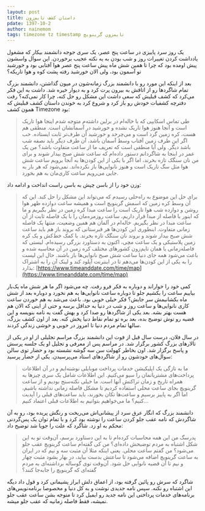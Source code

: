```yaml
---
layout: post
title: داستان کشف تایم‌زون
pdate: 1397-10-2
author: nainemom
tags: timezone tz timestamp تایمزون گرینویچ
---
```


یک روز سرد پاییزی در ساعت پنج عصر، یک سری جوجه دانشمند بیکار که مشغول یادداشت کردن تغییرات روز و شب بودن به یه نکته عجیب برخوردن. این سوال واسشون پیش اومده بود که چرا تا همین شش ماه پیش ساعت پنج عصر هوا آفتابی بود و خورشید تو آسمون بود، ولی الان خورشید رفته پشت کوه و هوا تاریکه؟

بعد از اینکه این مورد رو با دانشمند بزرگ زمانه‌شون در میون گذاشتن، دانشمند بزرگ تمام شاگردها رو از اتاقش به بیرون پرت کرد و به دیوار خیره شد. داشت به این فکر می‌کرد که کشف قبلیش که سعی داشت این مشکل رو حل کنه، چرا کار نمی‌کنه؟ رفت دفترچه کشفیات خودش رو باز کرد و شروع کرد به خوندن داستان کشف قبلیش که همون کشف Timezone بود:

> طی تماس اسکایپی که با خاله‌ام در برلین داشته‌م متوجه شدم اینجا هوا تاریک است و آنجا هنوز هوا تاریک نشده و خورشید در آسمانشان است. منطقی هم هست، کره زمین گرد است و می‌چرخد و خورشید آن طرف‌تر ثابت ایستاده. خب اگر این طرف زمین آفتاب وسط آسمان باشد، آن طرف دیگر باید نصفه شب باشد دیگر. ولی آیا منطقی است که تعریف ما از ساعت متفاوت باشد؟ من یک عمر در اینجا به شاگردانم دستور داده‌ام که ساعت شش صبح بیدار شوند و برای من نان سنگک تازه بخرند، اما اگر با یکی از این کودن‌ها به آنجا برویم ساعت شش هوا مثل سگ تاریک است و هنوز نانوایی‌ها باز نکرده‌اند. نمی‌شود که هر بار به جایی می‌رویم ساعت کاری‌مان به هم بخورد.

وزن خود را از باسن چپش به باسن راست انداخت و ادامه داد:

> برای حل این موضوع به راه‌حلی رسیدم که می‌تواند این مشکل را حل کند. این که آن وسط کره زمین که اسمش گرینویچ است و همیشه ساعت دوازده ظهر هوا روشن و دوازده شب هوا تاریک است را ساعت مبدا کره زمین در نظر بگیریم و ما که اینور با فاصله از مبدا قرار داریم، ساعت روزمره‌مان را با یک فاصله ثابت از آن ساعت مبدا در نظر بگیریم. خاله‌ام در آلمان هم همین وضعیت، منتها یک فاصله زمانی متفاوت. اینطوری این کودن‌ها هر قبرستانی که بروند باز هم باید ساعت شش صبح بیدار شوند و بروند نان سنگک تازه بخرند. با کمک خط‌کش و یک کره زمین پلاستیکی و یک ساعت مچی، اکنون به دستاورد بزرگی رسیده‌ام. لیستی که فاصله‌زمانی یا همان تایم‌زون کشورهای مختلف کره زمین در آن محاسبه شده و باعث می‌شود همه جای دنیا ساعت شش صبح نانوایی‌ها باز باشند. حال این لیست را به یکی از این کودن‌ها می‌دهم تا در اینترنت آپلود کند و لینک آن را به اشتراک بذارد: 
[https://www.timeanddate.com/time/map](https://www.timeanddate.com/time/map)

کمی خود را خواراند و دوباره به فکر فرو رفت. چه می‌شود اگر ما هر شش ماه یک‌بار بیاییم ساعت را بکشیم جلو تا دوباره ساعت نانوایی‌ها به هم نخورد و دوباره بعد از شش ماه بکشانیمش سر جایش؟ فکر خیلی خوبی بود. باعث می‌شد به هم خوردن ساعت کاری نانوایی‌ها و ساعت روز و شب در دنیا به حداقل برسه و حتی از اینی که الان هم هست بهتر بشه. بعد یکی از شاگردها رو صدا کرد و بهش گفت یه نامه بنویسه و این قضیه رو توش توضیح بده، بعد بره تو تمام نقاط دنیا پخش کنه. بعد از اون کشف بزرگ، سالها تمام مردم دنیا تا امروز در خوبی و خوشی زندگی کردند.

در سال فلان، درست سال قبل از فوت این دانشمند بزرگ مراسم تجلیلی از او در یکی از تالارهای بزرگ کشور برگزار شد. در مراسم پس از معرفی و تجلیل او یک جلسه پرسش و پاسخ برگزار شد. اون بخاطر کهولت سن سه گوشه نشسته بود و حضار توی سالن سوال‌های خودشون رو از شاگردهای استاد می‌پرسیدن. یکی از حضار پرسید:

> ما به تازگی یک اپلیکیشن خدمات پرداخت موبایلی نوشته‌ایم و در آن اطلاعات پرداخت‌های مشتریانمان را سیو می‌کنیم. این اطلاعات شامل یک سری چیزها به همراه تاریخ و زمان تراکنش آنها است. ما خیلی نکته‌سنج بودیم و از ساعت گرینویچ بجای ساعت محلی استفاده کردیم تا مشکل فاصله زمانی نداشته باشیم، اما اگر به پاییز برسیم و ساعت‌ها تکان بخورند، باید ساعت‌های قبلی را آپدیت کنیم؟ ما می‌خواهیم بتوانیم به اطلاعات قبلی اعتماد کنیم...

دانشمند بزرگ که انگار عرق سرد از پیشانی‌اش می‌ریخت و رنگش پریده بود، رو به آن شاگردش که نامه عقب جلو کردن ساعت را نوشته بود کرد و با تمام توان یک پس‌گردنی محکم به او زد. شاگرد که علت را جویا شد توضیح داد:

> پدرسگ من این همه محاسبات کرده‌ام تا به این دستاورد برسم، آن‌وقت تو به این شکل اشتباه به مردم توضیحش داده‌ای؟ من کی گفته‌ام ساعت گرینویچ عقب جلو می‌شود؟ من گفتم ساعت محلی. یعنی اینکه مثلا آن مثبت سه و نیم که در ایران به ساعت گرینویچ اضافه می‌شود تا ساعتش بدست بیاید، در بهار بشود مثبت چهار و نیم تا آن قضیه نانوایی حل شود. آن‌وقت توی گوساله برداشته‌ای به مردم گفته‌ای که گرینویچ را جابه‌جا کنند؟

شاگرد که سرش رو پائین گرفته بود، از اعماق دلش ابراز پشیمانی کرد و قول داد دیگه این اشتباه رو نکنه. سپس نامه جدیدی نوشت و به کل دنیا و مخصوصا برنامه‌نویس‌های برنامه‌های خدمات پرداختی این نامه جدید رو ایمیل کرد تا متوجه بشن ساعت عقب جلو نمیشه، فقط فاصله زمانیه که عقب جلو میشه.
